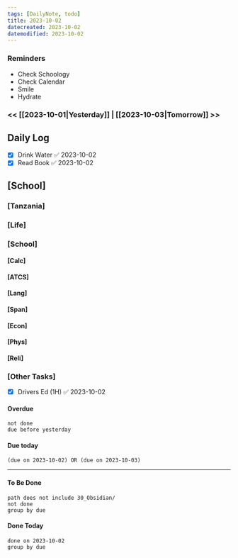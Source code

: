 ```yaml
---
tags: [DailyNote, todo]
title: 2023-10-02
datecreated: 2023-10-02
datemodified: 2023-10-02
---
```


### Reminders
- Check Schoology
- Check Calendar
- Smile
- Hydrate

### << [[2023-10-01|Yesterday]] | [[2023-10-03|Tomorrow]] >>


## Daily Log

- [x] Drink Water ✅ 2023-10-02
- [x] Read Book ✅ 2023-10-02

## [School]

### [Tanzania]

### [Life]

### [School]

#### [Calc]

#### [ATCS]

#### [Lang]

#### [Span]

#### [Econ]

#### [Phys]

#### [Reli]


### [Other Tasks]

- [x] Drivers Ed (1H) ✅ 2023-10-02

#### Overdue
```tasks
not done
due before yesterday
```
#### Due today

```tasks
(due on 2023-10-02) OR (due on 2023-10-03) 
```
---
#### To Be Done

```tasks
path does not include 30_Obsidian/
not done
group by due
```

#### Done Today

```tasks
done on 2023-10-02
group by due
```